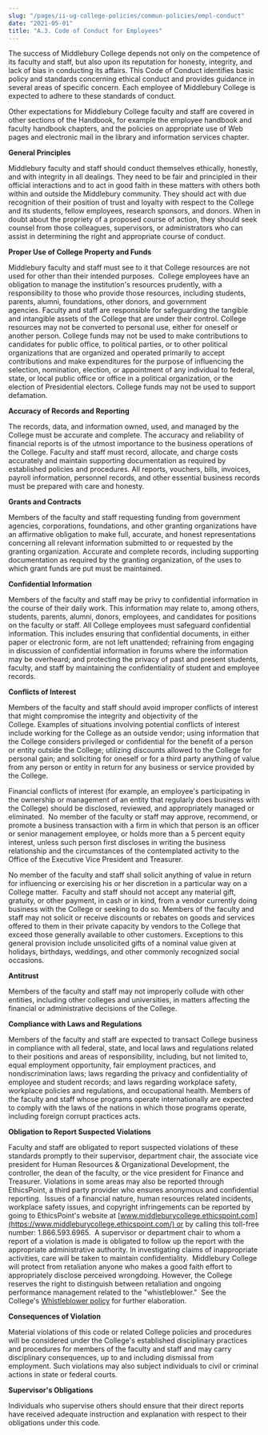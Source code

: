 ```yaml
---
slug: "/pages/ii-ug-college-policies/commun-policies/empl-conduct"
date: "2021-05-01"
title: "A.3. Code of Conduct for Employees"
---
```


<span>The success of Middlebury College depends not only on the competence of its faculty and staff, but also upon its reputation for honesty, integrity, and lack of bias in conducting its affairs. This Code of Conduct identifies basic policy and standards concerning ethical conduct and provides guidance in several areas of specific concern. Each employee of Middlebury College is expected to adhere to these standards of conduct.</span>

Other expectations for Middlebury College faculty and staff are covered in other sections of the Handbook, for example the employee handbook and faculty handbook chapters, and the policies on appropriate use of Web pages and electronic mail in the library and information services chapter.

**General Principles**

Middlebury faculty and staff should conduct themselves ethically, honestly, and with integrity in all dealings. They need to be fair and principled in their official interactions and to act in good faith in these matters with others both within and outside the Middlebury community. They should act with due recognition of their position of trust and loyalty with respect to the College and its students, fellow employees, research sponsors, and donors. When in doubt about the propriety of a proposed course of action, they should seek counsel from those colleagues, supervisors, or administrators who can assist in determining the right and appropriate course of conduct.

**Proper Use of College Property and Funds**

Middlebury faculty and staff must see to it that College resources are not used for other than their intended purposes.  College employees have an obligation to manage the institution's resources prudently, with a responsibility to those who provide those resources, including students, parents, alumni, foundations, other donors, and government agencies. Faculty and staff are responsible for safeguarding the tangible and intangible assets of the College that are under their control. College resources may not be converted to personal use, either for oneself or another person. College funds may not be used to make contributions to candidates for public office, to political parties, or to other political organizations that are organized and operated primarily to accept contributions and make expenditures for the purpose of influencing the selection, nomination, election, or appointment of any individual to federal, state, or local public office or office in a political organization, or the election of Presidential electors. College funds may not be used to support defamation.

**Accuracy of Records and Reporting**

The records, data, and information owned, used, and managed by the College must be accurate and complete. The accuracy and reliability of financial reports is of the utmost importance to the business operations of the College. Faculty and staff must record, allocate, and charge costs accurately and maintain supporting documentation as required by established policies and procedures. All reports, vouchers, bills, invoices, payroll information, personnel records, and other essential business records must be prepared with care and honesty.

**Grants and Contracts**

Members of the faculty and staff requesting funding from government agencies, corporations, foundations, and other granting organizations have an affirmative obligation to make full, accurate, and honest representations concerning all relevant information submitted to or requested by the granting organization. Accurate and complete records, including supporting documentation as required by the granting organization, of the uses to which grant funds are put must be maintained.

**Confidential Information**

Members of the faculty and staff may be privy to confidential information in the course of their daily work. This information may relate to, among others, students, parents, alumni, donors, employees, and candidates for positions on the faculty or staff. All College employees must safeguard confidential information. This includes ensuring that confidential documents, in either paper or electronic form, are not left unattended; refraining from engaging in discussion of confidential information in forums where the information may be overheard; and protecting the privacy of past and present students, faculty, and staff by maintaining the confidentiality of student and employee records.

**Conflicts of Interest**

Members of the faculty and staff should avoid improper conflicts of interest that might compromise the integrity and objectivity of the College. Examples of situations involving potential conflicts of interest include working for the College as an outside vendor; using information that the College considers privileged or confidential for the benefit of a person or entity outside the College; utilizing discounts allowed to the College for personal gain; and soliciting for oneself or for a third party anything of value from any person or entity in return for any business or service provided by the College.

Financial conflicts of interest (for example, an employee's participating in the ownership or management of an entity that regularly does business with the College) should be disclosed, reviewed, and appropriately managed or eliminated.  No member of the faculty or staff may approve, recommend, or promote a business transaction with a firm in which that person is an officer or senior management employee, or holds more than a 5 percent equity interest, unless such person first discloses in writing the business relationship and the circumstances of the contemplated activity to the Office of the Executive Vice President and Treasurer.

No member of the faculty and staff shall solicit anything of value in return for influencing or exercising his or her discretion in a particular way on a College matter.  Faculty and staff should not accept any material gift, gratuity, or other payment, in cash or in kind, from a vendor currently doing business with the College or seeking to do so. Members of the faculty and staff may not solicit or receive discounts or rebates on goods and services offered to them in their private capacity by vendors to the College that exceed those generally available to other customers. Exceptions to this general provision include unsolicited gifts of a nominal value given at holidays, birthdays, weddings, and other commonly recognized social occasions.

**Antitrust**

Members of the faculty and staff may not improperly collude with other entities, including other colleges and universities, in matters affecting the financial or administrative decisions of the College.

**Compliance with Laws and Regulations**

Members of the faculty and staff are expected to transact College business in compliance with all federal, state, and local laws and regulations related to their positions and areas of responsibility, including, but not limited to, equal employment opportunity, fair employment practices, and nondiscrimination laws; laws regarding the privacy and confidentiality of employee and student records; and laws regarding workplace safety, workplace policies and regulations, and occupational health. Members of the faculty and staff whose programs operate internationally are expected to comply with the laws of the nations in which those programs operate, including foreign corrupt practices acts.

**Obligation to Report Suspected Violations**

Faculty and staff are obligated to report suspected violations of these standards promptly to their supervisor, department chair, the associate vice president for Human Resources & Organizational Development, the controller, the dean of the faculty, or the vice president for Finance and Treasurer. Violations in some areas may also be reported through EthicsPoint, a third party provider who ensures anonymous and confidential reporting.  Issues of a financial nature, human resources related incidents, workplace safety issues, and copyright infringements can be reported by going to EthicsPoint's website at [www.middleburycollege.ethicspoint.com](https://www.middleburycollege.ethicspoint.com/) or by calling this toll-free number: 1.866.593.6965.  A supervisor or department chair to whom a report of a violation is made is obligated to follow up the report with the appropriate administrative authority. In investigating claims of inappropriate activities, care will be taken to maintain confidentiality.  Middlebury College will protect from retaliation anyone who makes a good faith effort to appropriately disclose perceived wrongdoing. However, the College reserves the right to distinguish between retaliation and ongoing performance management related to the "whistleblower."  See the College's [Whistleblower policy](https://www.middlebury.edu/media/view/449884/original/whistleblower_policy_final.pdf) for further elaboration.

**Consequences of Violation**

Material violations of this code or related College policies and procedures will be considered under the College's established disciplinary practices and procedures for members of the faculty and staff and may carry disciplinary consequences, up to and including dismissal from employment. Such violations may also subject individuals to civil or criminal actions in state or federal courts.

**Supervisor's Obligations**

Individuals who supervise others should ensure that their direct reports have received adequate instruction and explanation with respect to their obligations under this code.
